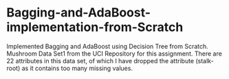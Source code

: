 # Bagging-and-AdaBoost-implementation-from-Scratch
Implemented Bagging and AdaBoost using Decision Tree from Scratch.
Mushroom Data Set1 from the UCI Repository for this assignment. 
There are 22 attributes in this data set, of which I have dropped the attribute (stalk-root) as it contains too many missing values.
